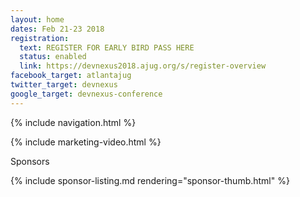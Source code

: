 ```yaml
---
layout: home
dates: Feb 21-23 2018
registration:
  text: REGISTER FOR EARLY BIRD PASS HERE
  status: enabled
  link: https://devnexus2018.ajug.org/s/register-overview
facebook_target: atlantajug
twitter_target: devnexus
google_target: devnexus-conference
---
```



{% include navigation.html %}

{% include marketing-video.html %}
<div class="row">
      <div class="row featured-header">
        <p>Sponsors</p>
      </div>
      {% include sponsor-listing.md rendering="sponsor-thumb.html" %}
</div>
